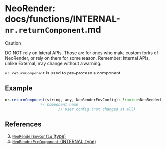 # NeoRender: docs/functions/INTERNAL-`nr.returnComponent`.md
> [!CAUTION]  
> DO NOT rely on Interal APIs. Those are for ones who make custom forks of NeoRender, or rely on them for some reason. Remember: Internal APIs, unlike External, may change without a warning.

`nr.returnComponent` is used to pre-process a component.

## Example
```js
nr.returnComponent(string, any, NeoRenderEnvConfig): Promise<NeoRenderPreComponent | false> // (3) (4)
                // Component name
                        // User config (not changed at all)
```

## References
3. [`NeoRenderEnvConfig` (type)](../types/NeoRenderEnvConfig.md)
4. [`NeoRenderPreComponent` (INTERNAL, type)](../types/INTERNAL-NeoRenderPreComponent.md)